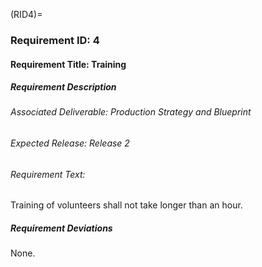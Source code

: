 (RID4)=

### Requirement ID: 4

#### Requirement Title: Training

##### Requirement Description

###### Associated Deliverable: Production Strategy and Blueprint

###### Expected Release: Release 2

###### Requirement Text:

Training of volunteers shall not take longer than an hour.

##### Requirement Deviations

None.

